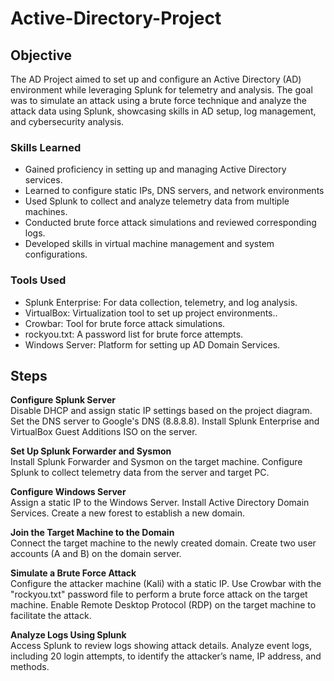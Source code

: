 # Active-Directory-Project

## Objective
The AD Project aimed to set up and configure an Active Directory (AD) environment while leveraging Splunk for telemetry and analysis. The goal was to simulate an attack using a brute force technique and analyze the attack data using Splunk, showcasing skills in AD setup, log management, and cybersecurity analysis.

### Skills Learned
<ul>
  <li>Gained proficiency in setting up and managing Active Directory services.</li>
  <li>Learned to configure static IPs, DNS servers, and network environments</li>
  <li>Used Splunk to collect and analyze telemetry data from multiple machines.</li>
  <li>Conducted brute force attack simulations and reviewed corresponding logs.</li>
  <li>Developed skills in virtual machine management and system configurations.</li>
</ul>

### Tools Used
<ul>
  <li>Splunk Enterprise: For data collection, telemetry, and log analysis.</li>
  <li>VirtualBox: Virtualization tool to set up project environments..</li>
  <li>Crowbar: Tool for brute force attack simulations.</li>
  <li>rockyou.txt: A password list for brute force attempts.</li>
  <li>Windows Server: Platform for setting up AD Domain Services.</li>
</ul>

## Steps
<b>Configure Splunk Server</b><br>
Disable DHCP and assign static IP settings based on the project diagram.
Set the DNS server to Google's DNS (8.8.8.8).
Install Splunk Enterprise and VirtualBox Guest Additions ISO on the server.

<b>Set Up Splunk Forwarder and Sysmon</b><br>
Install Splunk Forwarder and Sysmon on the target machine.
Configure Splunk to collect telemetry data from the server and target PC.

<b>Configure Windows Server</b><br>
Assign a static IP to the Windows Server.
Install Active Directory Domain Services.
Create a new forest to establish a new domain.

<b>Join the Target Machine to the Domain</b><br>
Connect the target machine to the newly created domain.
Create two user accounts (A and B) on the domain server.

<b>Simulate a Brute Force Attack</b><br>
Configure the attacker machine (Kali) with a static IP.
Use Crowbar with the "rockyou.txt" password file to perform a brute force attack on the target machine.
Enable Remote Desktop Protocol (RDP) on the target machine to facilitate the attack.

<b>Analyze Logs Using Splunk</b><br>
Access Splunk to review logs showing attack details.
Analyze event logs, including 20 login attempts, to identify the attacker’s name, IP address, and methods.
